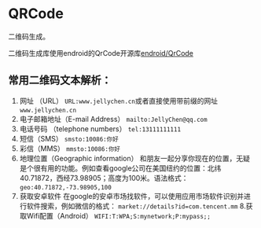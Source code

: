 # QRCode

二维码生成。

二维码生成库使用endroid的QrCode开源库[endroid/QrCode](https://github.com/JellyChenDeveloper/QrCode)

## 常用二维码文本解析：

1. 网址 （URL）
`URL:www.jellychen.cn`或者直接使用带前缀的网址`www.jellychen.cn`
2. 电子邮箱地址（E-mail Address）
`mailto:JellyChen@qq.com`
3. 电话号码 （telephone numbers）
`tel:13111111111`
4. 短信（SMS）
`smsto:10086:你好`
5. 彩信（MMS）
`mmsto:10086:你好`
6. 地理位置（Geographic information）
和朋友一起分享你现在的位置，无疑是个很有用的功能。例如查看google公司在美国纽约的位置：北纬40.71872，西经73.98905；高度为100米。语法格式：
`geo:40.71872,-73.98905,100`
7. 获取安卓软件
在google的安卓市场找软件，可以使用应用市场软件识别并进行软件搜索，例如微信的格式：
`market://details?id=com.tencent.mm`
8.获取Wifi配置（Android）
`WIFI:T:WPA;S:mynetwork;P:mypass;;`